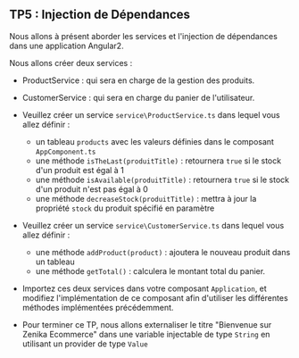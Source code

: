 ## TP5 : Injection de Dépendances

Nous allons à présent aborder les services et l'injection de dépendances dans une application Angular2.

Nous allons créer deux services :

- ProductService : qui sera en charge de la gestion des produits.
- CustomerService : qui sera en charge du panier de l'utilisateur.

- Veuillez créer un service `service\ProductService.ts` dans lequel vous allez définir :
	- un tableau `products` avec les valeurs définies dans le composant `AppComponent.ts`
	- une méthode `isTheLast(produitTitle)` : retournera `true` si le stock d'un produit est égal à 1
	- une méthode `isAvailable(produitTitle)` : retournera `true` si le stock d'un produit n'est pas égal à 0
	- une méthode `decreaseStock(produitTitle)` : mettra à jour la propriété `stock` du produit spécifié en paramètre

- Veuillez créer un service `service\CustomerService.ts` dans lequel vous allez définir :
	- une méthode `addProduct(product)` : ajoutera le nouveau produit dans un tableau
	- une méthode `getTotal()` : calculera le montant total du panier.

- Importez ces deux services dans votre composant `Application`, et modifiez l'implémentation de ce composant afin d'utiliser les différentes méthodes implémentées précédemment.

- Pour terminer ce TP, nous allons externaliser le titre "Bienvenue sur Zenika Ecommerce" dans une variable injectable de type `String` en utilisant un provider de type `Value`
